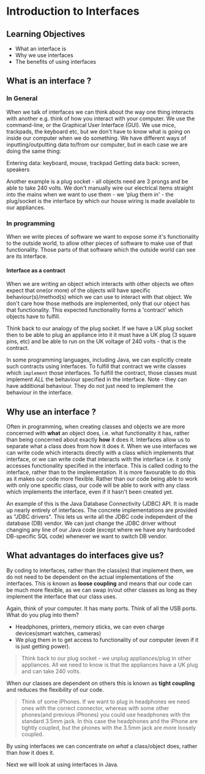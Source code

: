 # Introduction to Interfaces

## Learning Objectives

- What an interface is
- Why we use interfaces
- The benefits of using interfaces

## What is an interface ?

### In General

When we talk of interfaces we can think about the way one thing interacts with another e.g. think of how you interact with your computer. We use the command-line, or the Graphical User Interface (GUI). We use mice, trackpads, the keyboard etc, but we don't have to know what is going on inside our computer when we do something. We have different ways of inputting/outputting data to/from our computer, but in each case we are doing the same thing:

Entering data: keyboard, mouse, trackpad
Getting data back: screen, speakers

Another example is a plug socket - all objects need are 3 prongs and be able to take 240 volts. We don't manually wire our electrical items straight into the mains when we want to use them - we 'plug them in' - the plug/socket is the interface by which our house wiring is made available to our appliances. 

### In programming

When we write pieces of software we want to expose some it's functionality to the outside world, to allow other pieces of software to make use of that functionality. Those parts of that software which the outside world can see are its interface. 

#### Interface as a contract

When we are writing an object which interacts with other objects we often expect that one(or more) of the objects will have specific behaviour(s)/method(s) which we can use to interact with that object. We don't care how those methods are implemented, only that our object has that functionality. This expected functionality forms a 'contract' which objects have to fulfill.

Think back to our analogy of the plug socket. If we have a UK plug socket then to be able to plug an appliance into it it must have a UK plug (3 square pins, etc) and be able to run on the UK voltage of 240 volts - that is the contract.

In some programming languages, including Java, we can explicitly create such contracts using interfaces. To fulfill that contract we write classes which `implement` those interfaces. To fulfill the contract, those classes must implement *ALL* the behaviour specified in the interface.
Note - they can have additional behaviour. They do not just need to implement the behaviour in the interface. 

## Why use an interface ?

Often in programming, when creating classes and objects we are more concerned with __what__ an object does, i.e. what functionality it has, rather than being concerned about exactly __how__ it does it. Interfaces allow us to separate what a class does from how it does it. When we use interfaces we can write code which interacts directly with a class which implements that interface, or we can write code that interacts with the interface i.e. it only accesses functionality specified in the interface. This is called coding to the interface, rather than to the implementation. It is more favourable to do this as it makes our code more flexible. Rather than our code being able to work with only one specific class, our code will be able to work with any class which implements the interface, even if it hasn't been created yet. 

An example of this is the Java Database Connectivity (JDBC) API. It is made up nearly entirely of interfaces. The concrete implementations are provided as "JDBC drivers". This lets us write all the JDBC code independent of the database (DB) vendor. We can just change the JDBC driver without changing any line of our Java code (except where we have any hardcoded DB-specific SQL code) whenever we want to switch DB vendor.

## What advantages do interfaces give us?

By coding to interfaces, rather than the class(es) that implement them, we do not need to be dependent on the actual implementations of the interfaces. This is known as __loose coupling__ and means that our code can be much more flexible, as we can swap in/out other classes as long as they implement the interface that our class uses.

Again, think of your computer. It has many ports. Think of all the USB ports. What do you plug into them?
  - Headphones, printers, memory sticks, we can even charge devices(smart watches, cameras)
  - We plug them in to get access to functionality of our computer (even if it is just getting power).

> Think back to our plug socket - we unplug appliances/plug in other appliances. All we need to know is that the appliances have a UK plug and can take 240 volts.

When our classes are dependent on others this is known as __tight coupling__ and reduces the flexibility of our code.

> Think of some iPhones. If we want to plug in headphones we need ones with the correct connector, whereas with some other phones(and previous iPhones) you could use headphones with the standard 3.5mm jack. In this case the headphones and the iPhone are tightly coupled, but the phones with the 3.5mm jack are more loosely coupled.

By using interfaces we can concentrate on *what* a class/object does, rather than *how* it does it.

Next we will look at using interfaces in Java.


